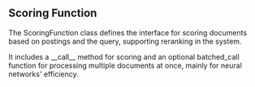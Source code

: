 <!-- module: mir.ir.scoring_function -->

## Scoring Function

The ScoringFunction class defines the interface for scoring documents based on postings and the query, supporting reranking in the system. 

It includes a \_\_call\_\_ method for scoring and an optional batched_call function for processing multiple documents at once, mainly for neural networks' efficiency.

